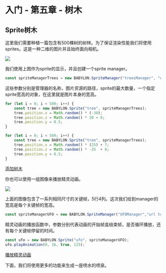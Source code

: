 入门 - 第五章 - 树木
===

## Sprite树木

这里我们需要种植一篇包含有500棵树的树林。为了保证渲染性能我们将使用sprites。这是一种二维的图片并且始终面向相机。

![](https://doc.babylonjs.com/_next/image?url=%2Fimg%2Fgetstarted%2Fpalmtree.png&w=1920&q=75)

我们使用上图作为sprite的显示，并且创建一个sprite manager。

````javascript
const spriteManagerTrees = new BABYLON.SpriteManager("treesManager", "url to tree image", 2000, {width: 512, height: 1024}, scene);
````

这些参数分别是管理器的名称，图片资源的路径，sprite的最大数量，一个指定sprite宽高的对象，在这里就是图片本身的宽高。

````javascript
for (let i = 0; i < 500; i++) {
    const tree = new BABYLON.Sprite("tree", spriteManagerTrees);
    tree.position.x = Math.random() * (-30);
    tree.position.z = Math.random() * 20 + 8;
    tree.position.y = 0.5;
}

for (let i = 0; i < 500; i++) {
    const tree = new BABYLON.Sprite("tree", spriteManagerTrees);
    tree.position.x = Math.random() * (25) + 7;
    tree.position.z = Math.random() * -35  + 8;
    tree.position.y = 0.5;
}
````

[添加树木](https://playground.babylonjs.com/#KBS9I5#89)

你也可以使用一组图像来播放精灵动画。

![](https://doc.babylonjs.com/_next/image?url=%2Fimg%2Fgetstarted%2Fufo.png&w=1920&q=75)

上面的图像包含了一系列相同尺寸的关键帧，5行4列。这次我们给到manager的宽高是每个关键帧的宽高。

````javascript
const spriteManagerUFO = new BABYLON.SpriteManager("UFOManager","url to ufo image", 1, {width: 128, height: 76});
````

精灵动画的播放函数中，参数分别代表动画的开始帧盒结束帧，是否循环播放，还有每个关键帧停留的时间。

````javascript
const ufo = new BABYLON.Sprite("ufo", spriteManagerUFO);
ufo.playAnimation(0, 16, true, 125);
````

[播放精灵动画](https://playground.babylonjs.com/#KBS9I5#90)

下面，我们将使用更多的功能来生成一座喷水的喷泉。